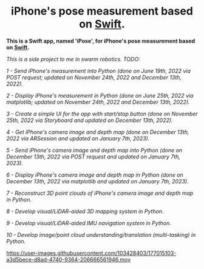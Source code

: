 <div align="center">

# **iPhone's pose measurement based on [Swift](https://developer.apple.com/swift/).**

</div>

**This is a Swift app, named 'iPose', for iPhone's pose measurement based on [Swift](https://developer.apple.com/swift/).**

*This is a side project to me in swarm robotics. TODO:*

*1 - Send iPhone's measurement into Python (done on June 19th, 2022 via POST request; updated on November 24th, 2022 and December 13th, 2022).*

*2 - Display iPhone's measurement in Python (done on June 25th, 2022 via matplotlib; updated on November 24th, 2022 and December 13th, 2022).* 

*3 - Create a simple UI for the app with start/stop button (done on November 25th, 2022 via Storyboard and updated on December 13th, 2022).*

*4 - Get iPhone's camera image and depth map (done on December 13th, 2022 via ARSession and updated on January 7th, 2023).*

*5 - Send iPhone's camera image and depth map into Python (done on December 13th, 2022 via POST request and updated on January 7th, 2023).*

*6 - Display iPhone's camera image and depth map in Python (done on December 13th, 2022 via matplotlib and updated on January 7th, 2023).*

*7 - Reconstruct 3D point clouds of iPhone's camera image and depth map in Python.*

*8 - Develop visual/LiDAR-aided 3D mapping system in Python.*

*9 - Develop visual/LiDAR-aided IMU navigation system in Python.*

*10 - Develop image/point cloud understanding/translation (multi-tasking) in Python.*

https://user-images.githubusercontent.com/103428403/177015103-a3d5bece-d8ad-4740-9364-206666561946.mov
